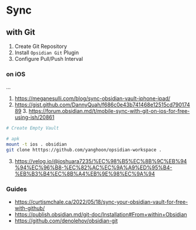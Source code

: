 # Sync
## with Git
1. Create Git Repository
2. Install `Opsidian Git` Plugin
3. Configure Pull/Push Interval
### on iOS
...
1. https://meganesulli.com/blog/sync-obsidian-vault-iphone-ipad/
2. https://gist.github.com/DannyQuah/f686c0e43b741468e12515cd79017489
	3. https://forum.obsidian.md/t/mobile-sync-with-git-on-ios-for-free-using-ish/20861
```bash
# Create Empty Vault

# apk 
mount -t ios . obsidian
git clone htttps://github.com/yanghoon/opsidian-workspace .
```
3. https://velog.io/@joshuara7235/%EC%98%B5%EC%8B%9C%EB%94%94%EC%96%B8-%EC%82%AC%EC%9A%A9%ED%95%B4-%EB%B3%B4%EC%8B%A4%EB%9E%98%EC%9A%94
### Guides
* https://curtismchale.ca/2022/05/18/sync-your-obsidian-vault-for-free-with-github/
* https://publish.obsidian.md/git-doc/Installation#From+within+Obsidian
* https://github.com/denolehov/obsidian-git